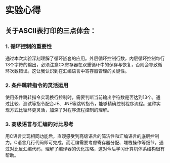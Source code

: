 # 实验心得

## 关于ASCII表打印的三点体会：

### 1. 循环控制的重要性
通过本次实验深刻理解了循环嵌套的应用。外层循环控制行数，内层循环控制每行13个字符的输出，必须注意CX寄存器在双重循环中的保存与恢复，否则会导致循环次数错误。这让我认识到在汇编语言中寄存器管理的关键性。

### 2. 条件跳转指令的灵活运用
使用条件跳转指令实现换行控制时，需要判断当前输出字符数是否达到13个。通过比较、测试等指令配合JE、JNE等跳转指令，能够精确控制程序流程。这种实现方式比循环更灵活，加深了对程序流程控制的理解。

### 3. 高级语言与汇编的对比思考
用C语言实现相同功能后，直观感受到高级语言的简洁性和汇编语言的底层控制力。C语言几行代码即可完成，而汇编需要考虑寄存器分配、堆栈操作等细节。通过对比反汇编代码，理解了编译器的优化策略，这对今后学习计算机体系结构很有帮助。